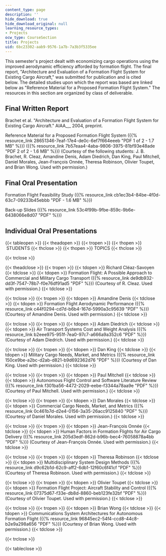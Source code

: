 ```yaml
---
content_type: page
description: ''
hide_download: true
hide_download_original: null
learning_resource_types:
- Projects
ocw_type: CourseSection
title: Projects
uid: 6bc23302-aab9-9576-1a7b-7a3b3f5335ee
---
```


This semester's project dealt with economizing cargo operations using the improved aerodynamic efficiency afforded by formation flight. The final report, "Architecture and Evaluation of a Formation Flight System for Existing Cargo Aircraft," was submitted for publication and is cited below. The detailed studies upon which the report was based are linked below as "Reference Material for a Proposed Formation Flight System." The resources in this section are organized by class of deliverable.

Final Written Report
--------------------

Brachet et al. "Architecture and Evaluation of a Formation Flight System for Existing Cargo Aircraft." AIAA_,_ 2004, preprint.  
  
Reference Material for a Proposed Formation Flight System ({{% resource_link 28651346-7eaf-17e4-de0c-6ef7f664eeeb "PDF 1 of 2 - 1.7 MB" %}}) ({{% resource_link 7b57eaa4-4aba-9806-3975-81bf93e48ade "PDF 2 of 2 - 1.6 MB" %}}) (Courtesy of the following students: J. B. Brachet, R. Cleaz, Amandine Denis, Adam Diedrich, Dan King, Paul Mitchell, Daniel Morales, Jean-François Onnée, Theresa Robinson, Olivier Toupet, and Brian Wong. Used with permission.)

Final Oral Presentation
-----------------------

Formation Flight Feasibility Study ({{% resource_link cb1ec3b4-84be-4f0d-63c7-09233b45ebbb "PDF - 1.6 MB" %}})  
  
Back-up Slides ({{% resource_link 53c4f99b-9fbe-859c-9b6e-6438066e8d07 "PDF" %}})

Individual Oral Presentations
-----------------------------

{{< tableopen >}}
{{< theadopen >}}
{{< tropen >}}
{{< thopen >}}
 STUDENTS
{{< thclose >}}
{{< thopen >}}
TOPICS
{{< thclose >}}

{{< trclose >}}

{{< theadclose >}}
{{< tropen >}}
{{< tdopen >}}
Richard Cléaz-Savoyen
{{< tdclose >}}
{{< tdopen >}}
Formation Flight: A Possible Approach to Commercial and Military Cargo Transport ({{% resource_link de9db932-dd3f-7547-78b7-f0e76df91ad5 "PDF" %}}) (Courtesy of R. Cleaz. Used with permission.)
{{< tdclose >}}

{{< trclose >}}
{{< tropen >}}
{{< tdopen >}}
Amandine Denis
{{< tdclose >}}
{{< tdopen >}}
Formation Flight Aerodynamic Performance ({{% resource_link c44f0294-cd7d-b6b4-167d-5990a3c95639 "PDF" %}}) (Courtesy of Amandine Denis. Used with permission.)
{{< tdclose >}}

{{< trclose >}}
{{< tropen >}}
{{< tdopen >}}
Adam Diedrich
{{< tdclose >}}
{{< tdopen >}}
Air Transport Systems Cost and Weight Analysis ({{% resource_link b2eee975-951f-7ea0-97c7-a666a9a352c6 "PDF" %}}) (Courtesy of Adam Diedrich. Used with permission.)
{{< tdclose >}}

{{< trclose >}}
{{< tropen >}}
{{< tdopen >}}
Dan King
{{< tdclose >}}
{{< tdopen >}}
Military Cargo Needs, Market, and Metrics ({{% resource_link 150ce9be-a2bc-d2ab-d821-b9d692362d76 "PDF" %}}) (Courtesy of Dan King. Used with permission.)
{{< tdclose >}}

{{< trclose >}}
{{< tropen >}}
{{< tdopen >}}
Paul Mitchell
{{< tdclose >}}
{{< tdopen >}}
Autonomous Flight Control and Software Literature Review ({{% resource_link f301ba56-4472-2029-eebe-f3344a78aa9e "PDF" %}}) (Courtesy of Paul Mitchell. Used with permission.)
{{< tdclose >}}

{{< trclose >}}
{{< tropen >}}
{{< tdopen >}}
Dan Morales
{{< tdclose >}}
{{< tdopen >}}
Commercial Cargo Needs, Market, and Metrics ({{% resource_link 0c461b7d-d2e4-0156-3a35-26acc9125840 "PDF" %}}) (Courtesy of Daniel Morales. Used with permission.)
{{< tdclose >}}

{{< trclose >}}
{{< tropen >}}
{{< tdopen >}}
Jean-François Onnée
{{< tdclose >}}
{{< tdopen >}}
Human Factors in Formation Flights for Air Cargo Delivery ({{% resource_link 205d3edf-862d-b96b-bec4-76058878a4bb "PDF" %}}) (Courtesy of Jean-François Onnée. Used with permission.)
{{< tdclose >}}

{{< trclose >}}
{{< tropen >}}
{{< tdopen >}}
Theresa Robinson
{{< tdclose >}}
{{< tdopen >}}
Multidisciplinary System Design Methods ({{% resource_link d9c62b1d-62c9-aff2-6db1-12f60c6f41cf "PDF" %}}) (Courtesy of Theresa Robinson. Used with permission.)
{{< tdclose >}}

{{< trclose >}}
{{< tropen >}}
{{< tdopen >}}
Olivier Toupet
{{< tdclose >}}
{{< tdopen >}}
Formation Flight Project: Aircraft Stability and Control ({{% resource_link 07375d67-f33e-db8d-8860-beb123fe32bf "PDF" %}}) (Courtesy of Olivier Toupet. Used with permission.)
{{< tdclose >}}

{{< trclose >}}
{{< tropen >}}
{{< tdopen >}}
Brian Wong
{{< tdclose >}}
{{< tdopen >}}
Communications System Architectures for Autonomous Formation Flight ({{% resource_link 96845ec2-54f4-ccd8-44c8-b2e9a298a656 "PDF" %}}) (Courtesy of Brian Wong. Used with permission.)
{{< tdclose >}}

{{< trclose >}}

{{< tableclose >}}
